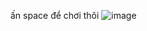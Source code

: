 ấn space để chơi thôi
![image](https://github.com/phandangnhat13/game-chim-bay/assets/160766444/c0cd863d-e488-44a7-be78-f7980849278c)
